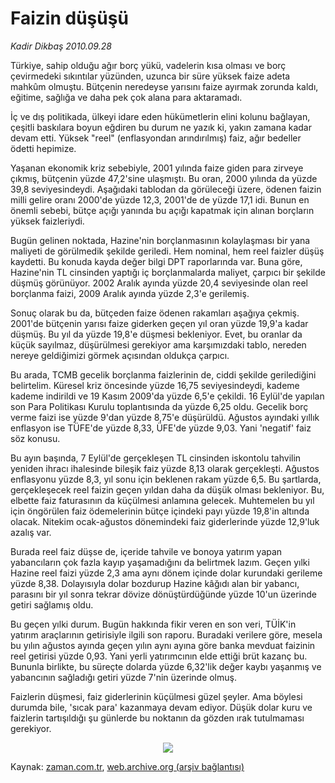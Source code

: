 # Faizin düşüşü

*Kadir Dikbaş 2010.09.28*

<td class="news-spot">
<p>Türkiye, sahip olduğu ağır borç yükü, vadelerin kısa olması ve borç çevirmedeki sıkıntılar yüzünden, uzunca bir süre yüksek faize adeta mahkûm olmuştu. Bütçenin neredeyse yarısını faize ayırmak zorunda kaldı, eğitime, sağlığa ve daha pek çok alana para aktaramadı.</p>
<p><p> İç ve dış politikada, ülkeyi idare eden hükümetlerin elini kolunu bağlayan, çeşitli baskılara boyun eğdiren bu durum ne yazık ki, yakın zamana kadar devam etti. Yüksek "reel" (enflasyondan arındırılmış) faiz, ağır bedeller ödetti hepimize.
<p> Yaşanan ekonomik kriz sebebiyle, 2001 yılında faize giden para zirveye çıkmış, bütçenin yüzde 47,2'sine ulaşmıştı. Bu oran, 2000 yılında da yüzde 39,8 seviyesindeydi. Aşağıdaki tablodan da görüleceği üzere, ödenen faizin milli gelire oranı 2000'de yüzde 12,3, 2001'de de yüzde 17,1 idi. Bunun en önemli sebebi, bütçe açığı yanında bu açığı kapatmak için alınan borçların yüksek faizleriydi.
<p> Bugün gelinen noktada, Hazine'nin borçlanmasının kolaylaşması bir yana maliyeti de görülmedik şekilde geriledi. Hem nominal, hem reel faizler düşüş kaydetti. Bu konuda kayda değer bilgi DPT raporlarında var. Buna göre, Hazine'nin TL cinsinden yaptığı iç borçlanmalarda maliyet, çarpıcı bir şekilde düşmüş görünüyor. 2002 Aralık ayında yüzde 20,4 seviyesinde olan reel borçlanma faizi, 2009 Aralık ayında yüzde 2,3'e gerilemiş.
<p> Sonuç olarak bu da, bütçeden faize ödenen rakamları aşağıya çekmiş. 2001'de bütçenin yarısı faize giderken geçen yıl oran yüzde 19,9'a kadar düşmüş. Bu yıl da yüzde 19,8'e düşmesi bekleniyor. Evet, bu oranlar da küçük sayılmaz, düşürülmesi gerekiyor ama karşımızdaki tablo, nereden nereye geldiğimizi görmek açısından oldukça çarpıcı.
<p> Bu arada, TCMB gecelik borçlanma faizlerinin de, ciddi şekilde gerilediğini belirtelim. Küresel kriz öncesinde yüzde 16,75 seviyesindeydi, kademe kademe indirildi ve 19 Kasım 2009'da yüzde 6,5'e çekildi. 16 Eylül'de yapılan son Para Politikası Kurulu toplantısında da yüzde 6,25 oldu. Gecelik borç verme faizi ise yüzde 9'dan yüzde 8,75'e düşürüldü. Ağustos ayındaki yıllık enflasyon ise TÜFE'de yüzde 8,33, ÜFE'de yüzde 9,03. Yani 'negatif' faiz söz konusu.
<p> Bu ayın başında, 7 Eylül'de gerçekleşen TL cinsinden iskontolu tahvilin yeniden ihracı ihalesinde bileşik faiz yüzde 8,13 olarak gerçekleşti. Ağustos enflasyonu yüzde 8,3, yıl sonu için beklenen rakam yüzde 6,5. Bu şartlarda, gerçekleşecek reel faizin geçen yıldan daha da düşük olması bekleniyor. Bu, elbette faiz faturasının da küçülmesi anlamına gelecek. Muhtemelen bu yıl için öngörülen faiz ödemelerinin bütçe içindeki payı yüzde 19,8'in altında olacak. Nitekim ocak-ağustos dönemindeki faiz giderlerinde yüzde 12,9'luk azalış var.
<p> Burada reel faiz düşse de, içeride tahvile ve bonoya yatırım yapan yabancıların çok fazla kayıp yaşamadığını da belirtmek lazım. Geçen yılki Hazine reel faizi yüzde 2,3 ama aynı dönem içinde dolar kurundaki gerileme yüzde 8,38. Dolayısıyla dolar bozdurup Hazine kâğıdı alan bir yabancı, parasını bir yıl sonra tekrar dövize dönüştürdüğünde yüzde 10'un üzerinde getiri sağlamış oldu.
<p> Bu geçen yılki durum. Bugün hakkında fikir veren en son veri, TÜİK'in yatırım araçlarının getirisiyle ilgili son raporu. Buradaki verilere göre, mesela bu yılın ağustos ayında geçen yılın aynı ayına göre banka mevduat faizinin reel getirisi yüzde 0,93. Yani yerli yatırımcının elde ettiği brüt kazanç bu. Bununla birlikte, bu süreçte dolarda yüzde 6,32'lik değer kaybı yaşanmış ve yabancının sağladığı getiri yüzde 7'nin üzerinde olmuş.
<p> Faizlerin düşmesi, faiz giderlerinin küçülmesi güzel şeyler. Ama böylesi durumda bile, 'sıcak para' kazanmaya devam ediyor. Düşük dolar kuru ve faizlerin tartışıldığı şu günlerde bu noktanın da gözden ırak tutulmaması gerekiyor.
<p>
<p><p align="center"><img border="0" src="http://web.archive.org/web/20101130160515im_/http://medya.zaman.com.tr/2010/09/28/resim2.jpg"/>
</p>
<a href="http://web.archive.org/web/20101130160515/mailto:k.dikbas@zaman.com.tr">
</a></p></p></p></p></p></p></p></p></p></p></p></p></td>

Kaynak: [zaman.com.tr](http://zaman.com.tr/yazar.do?yazino=1032950), [web.archive.org (arşiv bağlantısı)](http://web.archive.org/web/20101130160515/http://zaman.com.tr/yazar.do?yazino=1032950)

